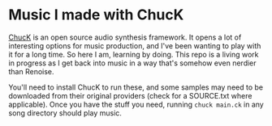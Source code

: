 # Music I made with ChucK

[ChucK](https://chuck.cs.princeton.edu/) is an open source audio synthesis framework. It opens a lot of interesting options for music production, and I've been wanting to play with it for a long time. So here I am, learning by doing. This repo is a living work in progress as I get back into music in a way that's somehow even nerdier than Renoise.

You'll need to install ChucK to run these, and some samples may need to be downloaded from their original providers (check for a SOURCE.txt where applicable). Once you have the stuff you need, running `chuck main.ck` in any song directory should play music.
